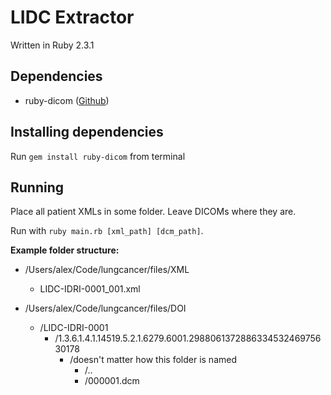 # LIDC Extractor
Written in Ruby 2.3.1

## Dependencies
* ruby-dicom ([Github](https://github.com/dicom/ruby-dicom))

## Installing dependencies
Run `gem install ruby-dicom` from terminal

## Running
Place all patient XMLs in some folder.
Leave DICOMs where they are.

Run with `ruby main.rb [xml_path] [dcm_path]`.

**Example folder structure:** 

* /Users/alex/Code/lungcancer/files/XML
  * LIDC-IDRI-0001_001.xml

* /Users/alex/Code/lungcancer/files/DOI
  * /LIDC-IDRI-0001
    * /1.3.6.1.4.1.14519.5.2.1.6279.6001.298806137288633453246975630178
      * /doesn't matter how this folder is named
        * /..
        * /000001.dcm